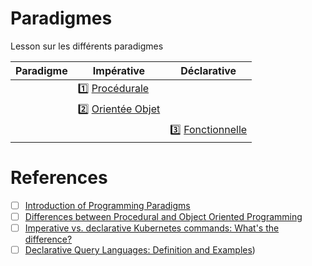 # Paradigmes


Lesson sur les différents paradigmes

| Paradigme | Impérative                       | Déclarative                            |
|-----------|----------------------------------|----------------------------------------|
|           | :one: [Procédurale](procedurale) |                                        |
|           | :two: [Orientée Objet](oo)       |                                        |
|           |                                  | :three: [Fonctionnelle](fonctionnelle) |


# References

- [ ] [Introduction of Programming Paradigms](https://www.geeksforgeeks.org/introduction-of-programming-paradigms/)
- [ ] [Differences between Procedural and Object Oriented Programming](https://www.geeksforgeeks.org/differences-between-procedural-and-object-oriented-programming/)
- [ ] [Imperative vs. declarative Kubernetes commands: What's the difference?](https://www.theserverside.com/blog/Coffee-Talk-Java-News-Stories-and-Opinions/Imperative-vs-declarative-Kubernetes-commands-Whats-the-difference)
- [ ] [Declarative Query Languages: Definition and Examples](https://neo4j.com/blog/imperative-vs-declarative-query-languages/#:~:text=SQL%20(Structured%20Query%20Language)%20is,features%2C%20as%20mentioned%20above))
